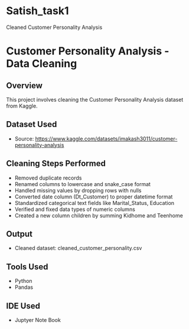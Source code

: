 # Satish_task1
Cleaned Customer Personality Analysis
# Customer Personality Analysis - Data Cleaning

## Overview
This project involves cleaning the Customer Personality Analysis dataset from Kaggle.

## Dataset Used
- Source: https://www.kaggle.com/datasets/imakash3011/customer-personality-analysis

## Cleaning Steps Performed
- Removed duplicate records
- Renamed columns to lowercase and snake_case format
- Handled missing values by dropping rows with nulls
- Converted date column (Dt_Customer) to proper datetime format
- Standardized categorical text fields like Marital_Status, Education
- Verified and fixed data types of numeric columns
- Created a new column children by summing Kidhome and Teenhome

## Output
- Cleaned dataset: cleaned_customer_personality.csv

## Tools Used
- Python
- Pandas

## IDE Used
- Juptyer Note Book
